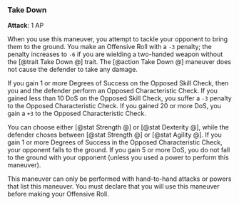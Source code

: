 ### Take Down
**Attack**: 1 AP

When you use this maneuver, you attempt to tackle your opponent to bring them to the ground. You make an Offensive Roll with a `-3` penalty; the penalty increases to `-6` if you are wielding a two-handed weapon without the [@trait Take Down @] trait. The [@action Take Down @] maneuver does not cause the defender to take any damage.

If you gain 1 or more Degrees of Success on the Opposed Skill Check, then you and the defender perform an Opposed Characteristic Check. If you gained less than 10 DoS on the Opposed Skill Check, you suffer a `-3` penalty to the Opposed Characteristic Check. If you gained 20 or more DoS, you gain a `+3` to the Opposed Characteristic Check. 

You can choose either [@stat Strength @] or [@stat Dexterity @], while the defender choses between [@stat Strength @] or [@stat Agility @]. If you gain 1 or more Degrees of Success in the Opposed Characteristic Check, your opponent falls to the ground. If you gain 5 or more DoS, you do not fall to the ground with your opponent (unless you used a power to perform this maneuver).

This maneuver can only be performed with hand-to-hand attacks or powers that list this maneuver. You must declare that you will use this maneuver before making your Offensive Roll.